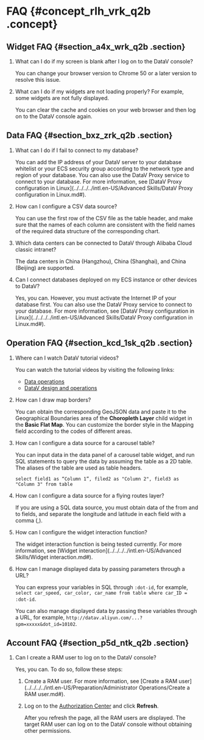# FAQ {#concept_rlh_vrk_q2b .concept}

## Widget FAQ {#section_a4x_wrk_q2b .section}

1.  What can I do if my screen is blank after I log on to the DataV console?

    You can change your browser version to Chrome 50 or a later version to resolve this issue.

2.  What can I do if my widgets are not loading properly? For example, some widgets are not fully displayed.

    You can clear the cache and cookies on your web browser and then log on to the DataV console again.


## Data FAQ {#section_bxz_zrk_q2b .section}

1.  What can I do if I fail to connect to my database?

    You can add the IP address of your DataV server to your database whitelist or your ECS security group according to the network type and region of your database. You can also use the DataV Proxy service to connect to your database. For more information, see [DataV Proxy configuration in Linux](../../../../intl.en-US/Advanced Skills/DataV Proxy configuration in Linux.md#).

2.  How can I configure a CSV data source?

    You can use the first row of the CSV file as the table header, and make sure that the names of each column are consistent with the field names of the required data structure of the corresponding chart.

3.  Which data centers can be connected to DataV through Alibaba Cloud classic intranet?

    The data centers in China \(Hangzhou\), China \(Shanghai\), and China \(Beijing\) are supported.

4.  Can I connect databases deployed on my ECS instance or other devices to DataV?

    Yes, you can. However, you must activate the Internet IP of your database first. You can also use the DataV Proxy service to connect to your database. For more information, see [DataV Proxy configuration in Linux](../../../../intl.en-US/Advanced Skills/DataV Proxy configuration in Linux.md#).


## Operation FAQ {#section_kcd_1sk_q2b .section}

1.  Where can I watch DataV tutorial videos?

    You can watch the tutorial videos by visiting the following links:

    -   [Data operations](http://etaop4p.gensee.com/webcast/site/vod/play-c3c757a445a44dcfa776c60e13607359?spm=a2c4g.11186623.2.5.7Gt0W3)
    -   [DataV design and operations](http://etaop4p.gensee.com/webcast/site/vod/play-a5c38710ca184de3b84e8225537a6cd1?spm=a2c4g.11186623.2.6.7Gt0W3)
2.  How can I draw map borders?

    You can obtain the corresponding GeoJSON data and paste it to the Geographical Boundaries area of the **Choropleth Layer** child widget in the **Basic Flat Map**. You can customize the border style in the Mapping field according to the codes of different areas.

3.  How can I configure a data source for a carousel table?

    You can input data in the data panel of a carousel table widget, and run SQL statements to query the data by assuming the table as a 2D table. The aliases of the table are used as table headers.

    ``` {#codeblock_ju6_62b_7i1}
    select field1 as “Column 1”, filed2 as "Column 2", field3 as "Column 3" from table
    ```

4.  How can I configure a data source for a flying routes layer?

    If you are using a SQL data source, you must obtain data of the from and to fields, and separate the longitude and latitude in each field with a comma \(,\).

5.  How can I configure the widget interaction function?

    The widget interaction function is being tested currently. For more information, see [Widget interaction](../../../../intl.en-US/Advanced Skills/Widget interaction.md#).

6.  How can I manage displayed data by passing parameters through a URL?

    You can express your variables in SQL through `:dot-id`, for example, `select car_speed, car_color, car_name from table where car_ID = :dot-id`.

    You can also manage displayed data by passing these variables through a URL, for example, `http://datav.aliyun.com/...?spm=xxxxx&dot_id=10102`.


## Account FAQ {#section_p5d_ntk_q2b .section}

1.  Can I create a RAM user to log on to the DataV console?

    Yes, you can. To do so, follow these steps:

    1.  Create a RAM user. For more information, see [Create a RAM user](../../../../intl.en-US/Preparation/Administrator Operations/Create a RAM user.md#).
    2.  Log on to the [Authorization Center](https://data.aliyun.com/console/member) and click **Refresh**.

        After you refresh the page, all the RAM users are displayed. The target RAM user can log on to the DataV console without obtaining other permissions.


